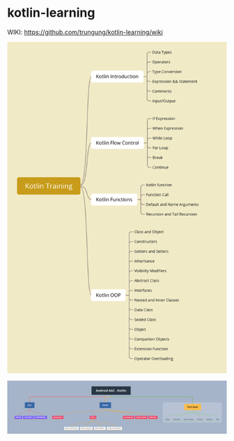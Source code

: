 # kotlin-learning

WIKI: https://github.com/trungung/kotlin-learning/wiki

![Kotlin Training](https://github.com/trungung/kotlin-learning/blob/master/Kotlin%20Tutorial%20Mindmap.png)

![AAC - Kotlin](https://github.com/trungung/kotlin-learning/blob/master/Android%20Kotlin%20Architecture.png)

